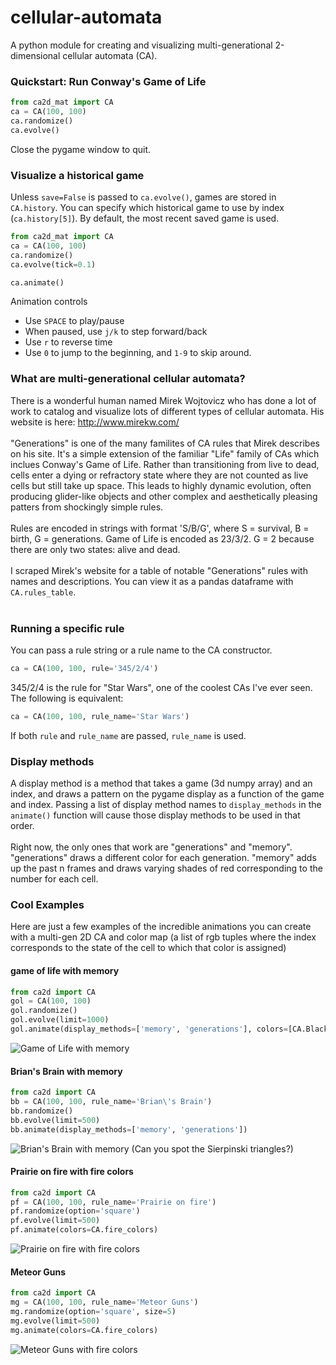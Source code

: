 # cellular-automata
A python module for creating and visualizing multi-generational 2-dimensional cellular automata (CA).

### Quickstart: Run Conway's Game of Life

```python
from ca2d_mat import CA 
ca = CA(100, 100)
ca.randomize()
ca.evolve()
```
Close the pygame window to quit.

### Visualize a historical game

Unless `save=False` is passed to `ca.evolve()`, games are stored in `CA.history`.
You can specify which historical game to use by index (`ca.history[5]`).
By default, the most recent saved game is used.

```python
from ca2d_mat import CA 
ca = CA(100, 100)
ca.randomize()
ca.evolve(tick=0.1)

ca.animate()

```
Animation controls
* Use `SPACE` to play/pause
* When paused, use `j/k` to step forward/back
* Use `r` to reverse time
* Use `0` to jump to the beginning, and `1-9` to skip around.

### What are multi-generational cellular automata?

There is a wonderful human named Mirek Wojtovicz who has done a lot of work to catalog and visualize lots of different types of cellular automata. His website is here: http://www.mirekw.com/
<br><br>
"Generations" is one of the many familites of CA rules that Mirek describes on his site. It's a simple extension of the familiar "Life" family of CAs which inclues Conway's Game of Life. Rather than transitioning from live to dead, cells enter a dying or refractory state where they are not counted as live cells but still take up space. This leads to highly dynamic evolution, often producing glider-like objects and other complex and aesthetically pleasing patters from shockingly simple rules.
<br><br>
Rules are encoded in strings with format 'S/B/G', where S = survival, B = birth, G = generations.
Game of Life is encoded as 23/3/2. G = 2 because there are only two states: alive and dead.
<br><br>
I scraped Mirek's website for a table of notable "Generations" rules with names and descriptions. You can view it as a pandas dataframe with `CA.rules_table`.
<br><br>

### Running a specific rule
You can pass a rule string or a rule name to the CA constructor.
```python
ca = CA(100, 100, rule='345/2/4')
```
345/2/4 is the rule for "Star Wars", one of the coolest CAs I've ever seen. The following is equivalent:
```python
ca = CA(100, 100, rule_name='Star Wars')
```
If both `rule` and `rule_name` are passed, `rule_name` is used.
### Display methods
A display method is a method that takes a game (3d numpy array) and an index, and draws a pattern on the pygame display as a function of the game and index. Passing a list of display method names to `display_methods` in the `animate()` function will cause those display methods to be used in that order.
<br><br>
Right now, the only ones that work are "generations" and "memory". "generations" draws a different color for each generation. "memory" adds up the past n frames and draws varying shades of red corresponding to the number for each cell.

### Cool Examples
Here are just a few examples of the incredible animations you can create with a multi-gen 2D CA and color map (a list of rgb tuples where the index corresponds to the state of the cell to which that color is assigned)

#### game of life with memory
```python
from ca2d import CA
gol = CA(100, 100)
gol.randomize()
gol.evolve(limit=1000)
gol.animate(display_methods=['memory', 'generations'], colors=[CA.Black, (102, 102, 102)])
```
![Game of Life with memory](/images/img1.png)
#### Brian's Brain with memory
```python
from ca2d import CA
bb = CA(100, 100, rule_name='Brian\'s Brain')
bb.randomize()
bb.evolve(limit=500)
bb.animate(display_methods=['memory', 'generations'])
```
![Brian's Brain with memory](/images/img2.png)
(Can you spot the Sierpinski triangles?)
#### Prairie on fire with fire colors
```python
from ca2d import CA
pf = CA(100, 100, rule_name='Prairie on fire')
pf.randomize(option='square')
pf.evolve(limit=500)
pf.animate(colors=CA.fire_colors)
```
![Prairie on fire with fire colors](/images/img3.png)
#### Meteor Guns
```python
from ca2d import CA
mg = CA(100, 100, rule_name='Meteor Guns')
mg.randomize(option='square', size=5)
mg.evolve(limit=500)
mg.animate(colors=CA.fire_colors)
```
![Meteor Guns with fire colors](/images/img4.png)
